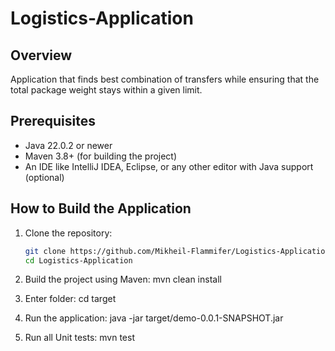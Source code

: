 # Logistics-Application

## Overview

Application that finds best combination of transfers while ensuring that the total package weight stays within a given limit.

## Prerequisites

- Java 22.0.2 or newer
- Maven 3.8+ (for building the project)
- An IDE like IntelliJ IDEA, Eclipse, or any other editor with Java support (optional)

## How to Build the Application

1. Clone the repository:
   ```bash
   git clone https://github.com/Mikheil-Flammifer/Logistics-Application.git)
   cd Logistics-Application

2. Build the project using Maven:
     mvn clean install
   
4. Enter folder:
     cd target

5. Run the application:
     java -jar target/demo-0.0.1-SNAPSHOT.jar

6. Run all Unit tests:
    mvn test



